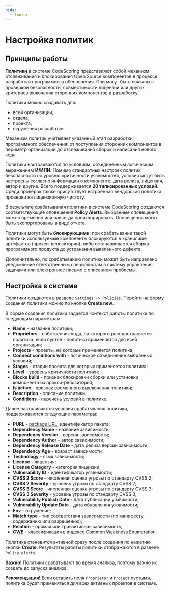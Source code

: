 ```yaml
---
hide:
  - footer
---
```


# Настройка политик

## Принципы работы 

**Политики** в системе CodeScoring представляют собой механизм отслеживания и блокирования Open Source компонентов в процессе разработки программного обеспечения. Они могут быть связаны с проверкой безопасности, совместимости лицензий или других критериев включения сторонних компонентов в разработку.

Политики можно создавать для:

- всей организации;
- отдела;
- проекта;
- окружения разработки.

Механизм политик учитывает указанный этап разработки программного обеспечения: от поступления сторонних компонентов в периметр организации до отслеживания сборок и написания нового кода.

Политики настраиваются по условиям, объединенным логическим выражением **И/ИЛИ**. Помимо стандартных настроек политик безопасности по уровню критичности уязвимостей, условия могут быть настроены согласно информации о компоненте: дата релиза, лицензия, автор и другие. Всего поддерживается **20 типизированных условий**. Среди проверок также присутствует встроенная вендорская политика проверки на лицензионную чистоту.

В результате срабатывания политики в системе CodeScoring создаются соответствующие оповещения **Policy Alerts**. Выбранные оповещения можно временно или навсегда проигнорировать. Оповещения могут быть экспортированы в виде отчета.

Политики могут быть **блокирующими**: при срабатывании такой политики используемые компоненты блокируются в хранилище артефактов (прокси-репозитории), либо останавливается сборка программного продукта до устранения выявленного дефекта.

Дополнительно, по срабатыванию политики может быть направлено уведомление ответственным специалистам в систему управления задачами или электронное письмо с описанием проблемы.

## Настройка в системе

Политики создаются в разделе `Settings -> Policies`. Перейти на форму создания политики можно по кнопке **Create new**.

В форме создания политики задается контекст работы политики по следующим параметрам:

- **Name** - название политики;
- **Proprietors** - собственник кода, на которого распространяется политика, если пустое - политика применяется для всей организации;
- **Projects** - проекты, на которые применяется политика;
- **Connect conditions with** - логическое объединение выбранных условий;
- **Stages** - стадии проекта для которых применяется политика;
- **Level** - уровень критичности политики;
- **Blocks build** - признак блокировки сборки или установки компонента из прокси-репозитория;
- **Is active** - признак временного выключения политики;
- **Description** - описание политики;
- **Conditions** - перечень условий в политике.

Далее настраиваются условия срабатывания политики, поддерживаются следующие параметры:

- **PURL** - [package URL](https://github.com/package-url/purl-spec), идентификатор пакета;
- **Dependency Name** - название зависимости;
- **Dependency Version** - версия зависимости;
- **Dependency Author** - автор зависимости;
- **Dependency Release Date** - дата релиза версии зависимости;
- **Dependency Age** - возраст зависимости;
- **Technology** - язык зависимости;
- **License** - лицензия;
- **License Category** - категория лицензии;
- **Vulnerability ID** - идентификатор уязвимости;
- **CVSS 2 Score** - численная оценка угрозы по стандарту CVSS 2;
- **CVSS 2 Severity** - уровень угрозы по стандарту CVSS 2;
- **CVSS 3 Score** - численная оценка угрозы по стандарту CVSS 3;
- **CVSS 3 Severity** - уровень угрозы по стандарту CVSS 3;
- **Vulnerability Publish Date** - дата публикации уязвимости;
- **Vulnerability Update Date** - дата обновления уязвимости;
- **Env** - окружение;
- **Match type** - тип соответствия зависимости (по манифесту, содержанию или разрешению);
- **Relation** - прямая или транзитивная зависимость;
- **CWE** - классификация в индексе Common Weakness Enumeration.

Политика становится активной сразу после создания по нажатию кнопки **Create**. Результаты работы политики отображаются в разделе `Policy alerts`.

**Важно!** Политики срабатывают во время анализа, поэтому важно их создать до запуска анализа.

**Рекомендация!** Если оставить поля `Proprietor` и `Project` пустыми, политика будет применяться для всех активных проектов в системе.
